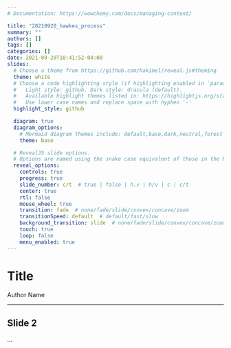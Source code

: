 ```yaml
---
# Documentation: https://wowchemy.com/docs/managing-content/

title: "20210920_hawkes_process"
summary: ""
authors: []
tags: []
categories: []
date: 2021-09-20T10:41:52-04:00
slides:
  # Choose a theme from https://github.com/hakimel/reveal.js#theming
  theme: white
  # Choose a code highlighting style (if highlighting enabled in `params.toml`)
  #   Light style: github. Dark style: dracula (default).
  #   Available highlight themes listed in: https://highlightjs.org/static/demo/
  #   Use lower case names and replace space with hyphen '-'
  highlight_style: github

  diagram: true
  diagram_options:
    # Mermaid diagram themes include: default,base,dark,neutral,forest
    theme: base

  # RevealJS slide options.
  # Options are named using the snake case equivalent of those in the RevealJS docs.
  reveal_options:
    controls: true
    progress: true
    slide_number: c/t  # true | false | h.v | h/v | c | c/t
    center: true
    rtl: false
    mouse_wheel: true
    transition: fade  # none/fade/slide/convex/concave/zoom
    transitionSpeed: default  # default/fast/slow
    background_transition: slide  # none/fade/slide/convex/concave/zoom
    touch: true
    loop: false
    menu_enabled: true
---
```


# Title

Author Name

---

## Slide 2

...
